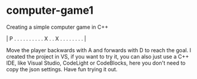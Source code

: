 # computer-game1
Creating a simple computer game in C++

| P . . .
. . . . .
. . X . .
X . . . .
. . . . |

Move the player backwards with A and forwards with D to reach the goal.
I created the project in VS, if you want to try it, you can also just use a C++ IDE, 
like Visual Studio, CodeLight or CodeBlocks, here you don't need to copy the json settings.
Have fun trying it out.
